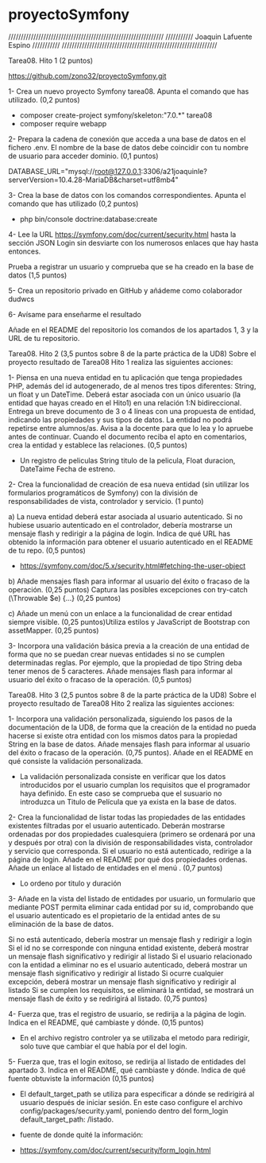 ﻿# proyectoSymfony

   //////////////////////////////////////////////////////////////
   ///////////       Joaquin Lafuente Espino          ///////////
   //////////////////////////////////////////////////////////////

Tarea08. Hito 1 (2 puntos)


https://github.com/zono32/proyectoSymfony.git


1- Crea un nuevo proyecto Symfony tarea08. Apunta el comando que has utilizado. (0,2 puntos)

- composer create-project symfony/skeleton:"7.0.*" tarea08 
- composer require webapp

2- Prepara la cadena de conexión que acceda a una base de datos en el fichero .env. El nombre de la base de datos debe coincidir con tu nombre de usuario para acceder dominio. (0,1 puntos)

DATABASE_URL="mysql://root@127.0.0.1:3306/a21joaquinle?serverVersion=10.4.28-MariaDB&charset=utf8mb4"


3- Crea la base de datos con los comandos correspondientes. Apunta el comando que has utilizado (0,2 puntos)

- php bin/console doctrine:database:create

4- Lee la URL https://symfony.com/doc/current/security.html hasta la sección JSON Login sin desviarte con los numerosos enlaces que hay hasta entonces.

Prueba a registrar un usuario y comprueba que se ha creado en la base de datos (1,5 puntos)

5- Crea un repositorio privado en GitHub y añádeme como colaborador dudwcs

6- Avísame para enseñarme el resultado

Añade en el README del repositorio los comandos de los apartados 1, 3 y la URL de tu repositorio.







Tarea08. Hito 2 (3,5 puntos sobre 8 de la parte práctica de la UD8)
Sobre el proyecto resultado de Tarea08 Hito 1 realiza las siguientes acciones:

1- Piensa en una nueva entidad en tu aplicación que tenga propiedades PHP, además del id autogenerado, de al menos tres tipos diferentes: String, un float y un DateTime. Deberá estar asociada con un único usuario (la entidad que hayas creado en el Hito1) en una relación 1:N bidireccional. Entrega un breve documento de 3 o 4 líneas con una propuesta de entidad, indicando las propiedades y sus tipos de datos. La entidad no podrá repetirse entre alumnos/as. Avisa a la docente para que lo lea y lo apruebe antes de continuar. Cuando el documento reciba el apto en comentarios, crea la entidad y establece las relaciones. (0,5 puntos)

- Un registro de peliculas String titulo de la pelicula, Float duracion, DateTaime Fecha de estreno.
 
2- Crea la funcionalidad de creación de esa nueva entidad (sin utilizar los formularios programáticos de Symfony) con la división de responsabilidades de vista, controlador y servicio. (1 punto)

a) La nueva entidad deberá estar asociada al usuario autenticado. Si no hubiese usuario autenticado en el controlador, debería mostrarse un mensaje flash y redirigir a la página de login.  Indica de qué URL has obtenido la información para obtener el usuario autenticado en el README de tu repo. (0,5 puntos)

- https://symfony.com/doc/5.x/security.html#fetching-the-user-object

b) Añade mensajes flash para informar al usuario del éxito o fracaso de la operación. (0,25 puntos) Captura las posibles excepciones con try-catch (\Throwable $e) {...} (0,25 puntos)

c) Añade un menú con un enlace a la funcionalidad de crear entidad siempre visible.  (0,25 puntos)Utiliza estilos y JavaScript de Bootstrap con assetMapper. (0,25 puntos)

3- Incorpora una validación básica previa a la creación de una entidad de forma que no se puedan crear nuevas entidades si no se cumplen determinadas reglas. Por ejemplo, que la propiedad de tipo String deba tener menos de 5 caracteres. Añade mensajes flash para informar al usuario del éxito o fracaso de la operación. (0,5 puntos)







Tarea08. Hito 3 (2,5 puntos sobre 8 de la parte práctica de la UD8)
Sobre el proyecto resultado de Tarea08 Hito 2 realiza las siguientes acciones:

1- Incorpora una validación personalizada, siguiendo los pasos de la documentación de la UD8,  de forma que la creación de la entidad no pueda hacerse si existe otra entidad con los mismos datos para la propiedad String en la base de datos. Añade mensajes flash para informar al usuario del éxito o fracaso de la operación. (0,75 puntos). Añade en el README en qué consiste la validación personalizada.

- La validación personalizada consiste en verificar que los datos introducidos por el usuario cumplan los requisitos que el programador haya definido. En este caso se comprueba que el susuario no      introduzca un Titulo de Película que ya exista en la base de datos.

2- Crea la funcionalidad de listar todas las propiedades de las entidades existentes filtradas por el usuario autenticado.  Deberán mostrarse ordenadas por dos propiedades cualesquiera (primero se ordenará por una y después por otra) con la división de responsabilidades vista, controlador y servicio que corresponda. Si el usuario no está autenticado, redirige a la página de login. Añade en el README por qué dos propiedades ordenas. Añade un enlace al listado de entidades en el menú . (0,7 puntos)

- Lo ordeno por titulo y duración

3- Añade en la vista del listado de entidades por usuario, un formulario que  mediante POST permita eliminar cada entidad por su id, comprobando que el usuario autenticado es el propietario de la entidad antes de su eliminación de la base de datos.

Si no está autenticado, debería mostrar un mensaje flash y redirigir a login
Si el id no se corresponde con ninguna entidad existente, deberá mostrar un mensaje flash significativo y redirigir al listado
Si el usuario relacionado con la entidad a eliminar no es el usuario autenticado, deberá mostrar un mensaje flash significativo y redirigir al listado
Si ocurre cualquier excepción, deberá mostrar un mensaje flash significativo y redirigir al listado
Si se cumplen los requisitos, se eliminará la entidad, se mostrará un mensaje flash de éxito y se redirigirá al listado.
(0,75 puntos)

4- Fuerza que, tras el registro de usuario, se redirija a la página de login. Indica en el README, qué cambiaste y dónde. (0,15 puntos)

- En el archivo registro controler ya se utilizaba el metodo para redirigir, solo tuve que cambiar el que había por el del login.

5- Fuerza que, tras el login exitoso, se redirija al listado de entidades del apartado 3. Indica en el README, qué cambiaste y dónde. Indica de qué fuente obtuviste la información (0,15 puntos)

- El default_target_path se utiliza para especificar a dónde se redirigirá al usuario después de iniciar sesión. En este caso configure el archivo config/packages/security.yaml, poniendo dentro del form_login default_target_path: /listado.

- fuente de donde quité la información:
- https://symfony.com/doc/current/security/form_login.html
